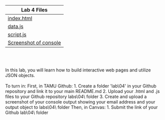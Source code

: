 |Lab 4 Files    |
|------|
|[index.html](index.html)|
|[data.js](data.js)|
|[script.js](script.js)|
|[Screenshot of console](Screenshot-Console_showing_email_and_bounding_box.png)|
<br/>
<br/>


In this lab, you will learn how to build interactive web pages and utilize JSON objects.
<br/>
<br/>
To turn in:
    First, in TAMU Github:
        1. Create a folder 'lab\04' in your Github repository and link it to your main README.md
        2. Upload your .html and .js files to your Github repository labs\04\ folder
        3. Create and upload a screenshot of your console output showing your email address and your output object to labs\04\ folder
    Then, in Canvas:
        1. Submit the link of your Github lab\04\ folder